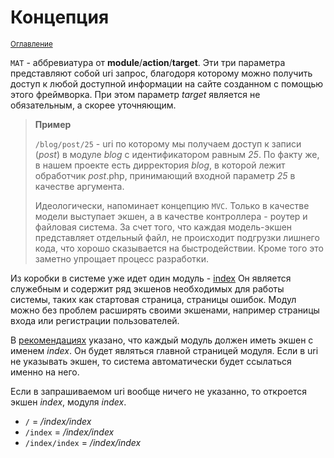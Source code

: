 # Концепция
<small>[Оглавление](../../README.md#Оглавление)</small>

`MAT` - аббревиатура от **module**/**action**/**target**. Эти три параметра представляют собой uri запрос, благодоря которому можно получить доступ к любой доступной информации на сайте созданном с помощью этого фреймворка. При этом параметр _target_ является не обязательным, а скорее уточняющим.

> **Пример**
>
> `/blog/post/25` - uri по которому мы получаем доступ к записи (_post_) в модуле _blog_ с идентификатором равным _25_.
> По факту же, в нашем проекте есть дирректория _blog_, в которой лежит обработчик _post_.php, принимающий входной параметр _25_ в качестве аргумента.
>
> Идеологически, напоминает концепцию `MVC`. Только в качестве модели выступает экшен, а в качестве контроллера - роутер и файловая система. За счет того, что каждая модель-экшен представляет отдельный файл, не происходит подгрузки лишнего кода, что хорошо сказывается на быстродействии. Кроме того это заметно упрощает процесс разработки.

Из коробки в системе уже идет один модуль - [index](../modules/index.md)
Он является служебным и содержит ряд экшенов необходимых для работы системы, таких как стартовая страница, страницы ошибок. Модул можно без проблем расширять своими экшенами, например страницы входа или регистрации пользователей.

В [рекомендациях](../guides.md) указано, что каждый модуль должен иметь экшен с именем _index_. Он будет являться главной страницей модуля. Если в uri не указывать экшен, то система автоматически будет ссылаться именно на него.

Если в запрашиваемом uri вообще ничего не указанно, то откроется экшен _index_, модуля _index_.

* `/` = _/index/index_
* `/index` = _/index/index_
* `/index/index` = _/index/index_  